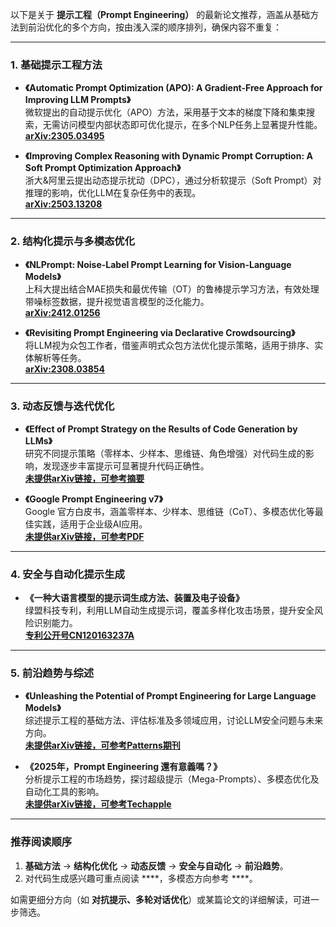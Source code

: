 以下是关于 **提示工程（Prompt Engineering）** 的最新论文推荐，涵盖从基础方法到前沿优化的多个方向，按由浅入深的顺序排列，确保内容不重复：

---

### **1. 基础提示工程方法**
- **《Automatic Prompt Optimization (APO): A Gradient-Free Approach for Improving LLM Prompts》**  
  微软提出的自动提示优化（APO）方法，采用基于文本的梯度下降和集束搜索，无需访问模型内部状态即可优化提示，在多个NLP任务上显著提升性能。  
  **[arXiv:2305.03495](https://arxiv.org/abs/2305.03495)**   

- **《Improving Complex Reasoning with Dynamic Prompt Corruption: A Soft Prompt Optimization Approach》**  
  浙大&阿里云提出动态提示扰动（DPC），通过分析软提示（Soft Prompt）对推理的影响，优化LLM在复杂任务中的表现。  
  **[arXiv:2503.13208](https://arxiv.org/abs/2503.13208)**   

---

### **2. 结构化提示与多模态优化**
- **《NLPrompt: Noise-Label Prompt Learning for Vision-Language Models》**  
  上科大提出结合MAE损失和最优传输（OT）的鲁棒提示学习方法，有效处理带噪标签数据，提升视觉语言模型的泛化能力。  
  **[arXiv:2412.01256](https://arxiv.org/abs/2412.01256)**   

- **《Revisiting Prompt Engineering via Declarative Crowdsourcing》**  
  将LLM视为众包工作者，借鉴声明式众包方法优化提示策略，适用于排序、实体解析等任务。  
  **[arXiv:2308.03854](https://arxiv.org/abs/2308.03854)**   

---

### **3. 动态反馈与迭代优化**
- **《Effect of Prompt Strategy on the Results of Code Generation by LLMs》**  
  研究不同提示策略（零样本、少样本、思维链、角色增强）对代码生成的影响，发现逐步丰富提示可显著提升代码正确性。  
  **[未提供arXiv链接，可参考摘要](https://gupea.ub.gu.se/handle/2077/88122)**   

- **《Google Prompt Engineering v7》**  
  Google 官方白皮书，涵盖零样本、少样本、思维链（CoT）、多模态优化等最佳实践，适用于企业级AI应用。  
  **[未提供arXiv链接，可参考PDF](https://www.macat.vip/52110.html)**   

---

### **4. 安全与自动化提示生成**
- **《一种大语言模型的提示词生成方法、装置及电子设备》**  
  绿盟科技专利，利用LLM自动生成提示词，覆盖多样化攻击场景，提升安全风险识别能力。  
  **[专利公开号CN120163237A](https://c.m.163.com/news/a/K2B0U5S90519QIKK.html)**   

---

### **5. 前沿趋势与综述**
- **《Unleashing the Potential of Prompt Engineering for Large Language Models》**  
  综述提示工程的基础方法、评估标准及多领域应用，讨论LLM安全问题与未来方向。  
  **[未提供arXiv链接，可参考Patterns期刊](https://www.ebiotrade.com/newsf/2025-5/20250509073927871.htm)**   

- **《2025年，Prompt Engineering 還有意義嗎？》**  
  分析提示工程的市场趋势，探讨超级提示（Mega-Prompts）、多模态优化及自动化工具的影响。  
  **[未提供arXiv链接，可参考Techapple](https://techapple.com/archives/53080)**   

---

### **推荐阅读顺序**  
1. **基础方法** → **结构化优化** → **动态反馈** → **安全与自动化** → **前沿趋势**。  
2. 对代码生成感兴趣可重点阅读 ****，多模态方向参考 ****。  

如需更细分方向（如 **对抗提示、多轮对话优化**）或某篇论文的详细解读，可进一步筛选。